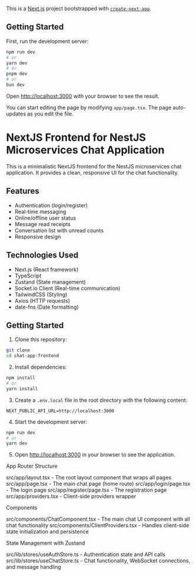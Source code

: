 This is a [Next.js](https://nextjs.org) project bootstrapped with [`create-next-app`](https://nextjs.org/docs/app/api-reference/cli/create-next-app).

## Getting Started

First, run the development server:

```bash
npm run dev
# or
yarn dev
# or
pnpm dev
# or
bun dev
```

Open [http://localhost:3000](http://localhost:3000) with your browser to see the result.

You can start editing the page by modifying `app/page.tsx`. The page auto-updates as you edit the file.

# NextJS Frontend for NestJS Microservices Chat Application

This is a minimalistic NextJS frontend for the NestJS microservices chat application. It provides a clean, responsive UI for the chat functionality.

## Features

- Authentication (login/register)
- Real-time messaging
- Online/offline user status
- Message read receipts
- Conversation list with unread counts
- Responsive design

## Technologies Used

- Next.js (React framework)
- TypeScript
- Zustand (State management)
- Socket.io Client (Real-time communication)
- TailwindCSS (Styling)
- Axios (HTTP requests)
- date-fns (Date formatting)

## Getting Started

1. Clone this repository:

```bash
git clone
cd chat-app-frontend
```

2. Install dependencies:

```bash
npm install
# or
yarn install
```

3. Create a `.env.local` file in the root directory with the following content:

```
NEXT_PUBLIC_API_URL=http://localhost:3000
```

4. Start the development server:

```bash
npm run dev
# or
yarn dev
```

5. Open [http://localhost:3000](http://localhost:3000) in your browser to see the application.

App Router Structure

src/app/layout.tsx - The root layout component that wraps all pages
src/app/page.tsx - The main chat page (home route)
src/app/login/page.tsx - The login page
src/app/register/page.tsx - The registration page
src/app/providers.tsx - Client-side providers wrapper

Components

src/components/ChatComponent.tsx - The main chat UI component with all chat functionality
src/components/ClientProviders.tsx - Handles client-side state initialization and persistence

State Management with Zustand

src/lib/stores/useAuthStore.ts - Authentication state and API calls
src/lib/stores/useChatStore.ts - Chat functionality, WebSocket connections, and message handling
